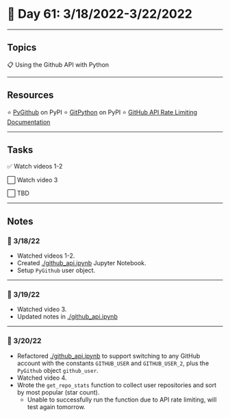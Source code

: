 # :calendar: Day 61: 3/18/2022-3/22/2022

---

## Topics

:clipboard: Using the Github API with Python

---

## Resources

:star: [PyGithub](https://pypi.org/project/PyGithub/) on PyPI
:star: [GitPython](https://pypi.org/project/GitPython/) on PyPI
:star: [GitHub API Rate Limiting Documentation](https://docs.github.com/en/rest#rate-limiting)

---

## Tasks

:white_check_mark: Watch videos 1-2

:white_large_square: Watch video 3

:white_large_square: TBD

---

## Notes

### :notebook: 3/18/22

- Watched videos 1-2.
- Created [./github_api.ipynb](./github_api.ipybnb) Jupyter Notebook.
- Setup `PyGithub` user object.

---

### :notebook: 3/19/22

- Watched video 3.
- Updated notes in [./github_api.ipynb](./github_api.ipybnb)

---

### :notebook: 3/20/22

- Refactored [./github_api.ipynb](./github_api.ipybnb) to support switching to any GitHub account with the constants `GITHUB_USER` and `GITHUB_USER_2`, plus the `PyGithub` object `github_user`.
- Watched video 4.
- Wrote the `get_repo_stats` function to collect user repositories and sort by most popular (star count).
    - Unable to successfully run the function due to API rate limiting, will test again tomorrow.
